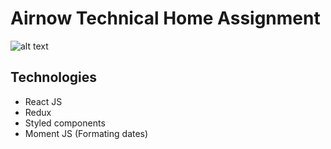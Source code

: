 # Airnow Technical Home Assignment

![alt text](https://mountain.partners/media/1498/airnow.png)

## Technologies
- React JS
- Redux
- Styled components
- Moment JS (Formating dates)